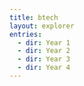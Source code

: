 ```yaml
---
title: btech
layout: explorer
entries:
  - dir: Year 1
  - dir: Year 2
  - dir: Year 3
  - dir: Year 4
---
```

